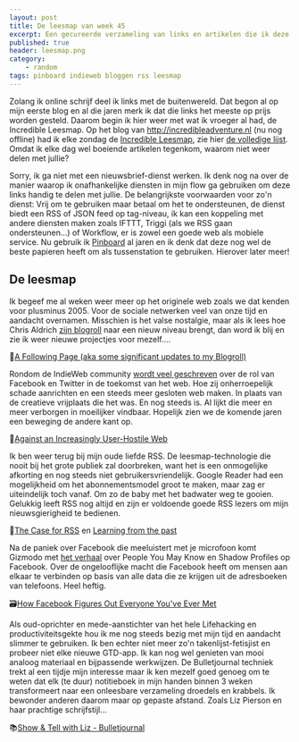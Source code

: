 ```yaml
---
layout: post
title: De leesmap van week 45
excerpt: Een gecureerde verzameling van links en artikelen die ik deze week las
published: true
header: leesmap.png
category: 
    - random
tags: pinboard indieweb bloggen rss leesmap
---
```


Zolang ik online schrijf deel ik links met de buitenwereld. Dat begon al op mijn eerste blog en al die jaren merk ik dat die links het meeste op prijs worden gesteld. Daarom begin ik hier weer met wat ik vroeger al had, de Incredible Leesmap. Op het blog van http://incredibleadventure.nl (nu nog offline) had ik elke zondag de [Incredible Leesmap][1], zie hier [de volledige lijst][2]. Omdat ik elke dag wel boeiende artikelen tegenkom, waarom niet weer delen met jullie? 

Sorry, ik ga niet met een nieuwsbrief-dienst werken. Ik denk nog na over de manier waarop ik onafhankelijke diensten in mijn flow ga gebruiken om deze links handig te delen met jullie. De belangrijkste voorwaarden voor zo'n dienst: Vrij om te gebruiken maar betaal om het te ondersteunen, de dienst biedt een RSS of JSON feed op tag-niveau, ik kan een koppeling met andere diensten maken zoals IFTTT, Triggi (als we RSS gaan ondersteunen...) of Workflow, er is zowel een goede web als mobiele service. 
Nu gebruik ik [Pinboard][3] al jaren en ik denk dat deze nog wel de beste papieren heeft om als tussenstation te gebruiken.  Hierover later meer!

## De leesmap

Ik begeef me al weken weer meer op het originele web zoals we dat kenden voor plusminus 2005. Voor de sociale netwerken veel van onze tijd en aandacht overnamen. Misschien is het valse nostalgie, maar als ik lees hoe Chris Aldrich [zijn blogroll][4] naar een nieuw niveau brengt, dan word ik blij en zie ik weer nieuwe projectjes voor mezelf....

📖[A Following Page (aka some significant updates to my Blogroll)][5]

Rondom de IndieWeb community [wordt veel geschreven][6] over de rol van Facebook en Twitter in de toekomst van het web. Hoe zij onherroepelijk schade aanrichten en een steeds meer gesloten web maken. In plaats van de creatieve vrijplaats die het was. En nog steeds is. Al lijkt die meer en meer verborgen in moeilijker vindbaar. Hopelijk zien we de komende jaren een beweging de andere kant op. 

🔦[Against an Increasingly User-Hostile Web][7]

Ik ben weer terug bij mijn oude liefde RSS. De leesmap-technologie die nooit bij het grote publiek zal doorbreken, want het is een onmogelijke afkorting en nog steeds niet gebruikersvriendelijk. Google Reader had een mogelijkheid om het abonnementsmodel groot te maken, maar zag er uiteindelijk toch vanaf. Om zo de baby met het badwater weg te gooien. Gelukkig leeft RSS nog altijd en zijn er voldoende goede RSS lezers om mijn nieuwsgierigheid te bedienen.

📰[The Case for RSS][8] en [Learning from the past][9]

Na de paniek over Facebook die meeluistert met je microfoon komt Gizmodo met  [het verhaal][10] over People You May Know en Shadow Profiles op Facebook. Over de ongelooflijke macht die Facebook heeft om mensen aan elkaar te verbinden op basis van alle data die ze krijgen uit de adresboeken van telefoons. Heel heftig. 

🗃[How Facebook Figures Out Everyone You've Ever Met][11]


Als oud-oprichter en mede-aanstichter van het hele Lifehacking en productiviteitsgekte hou ik me nog steeds bezig met mijn tijd en aandacht slimmer te gebruiken. Ik ben echter niet meer zo'n takenlijst-fetisjist en probeer niet elke nieuwe GTD-app. Ik kan nog wel genieten van mooi analoog materiaal en bijpassende werkwijzen. De Bulletjournal techniek trekt al een tijdje mijn interesse maar ik ken mezelf goed genoeg om te weten dat elk (te duur) notitieboek in mijn handen binnen 3 weken transformeert naar een onleesbare verzameling droedels en krabbels. Ik bewonder anderen daarom maar op gepaste afstand. Zoals Liz Pierson en haar prachtige schrijfstijl...

📚[Show & Tell with Liz - Bulletjournal][12]



[1]:	https://web.archive.org/web/20140614065029/http://incredibleadventure.nl:80/2013/12/de-incredible-leesmap-52
[2]:	https://web.archive.org/web/20140815183724/http://incredibleadventure.nl/tag/leesvoer/
[3]:	https://pinboard.in/u:frankmeeuwsen
[4]:	http://boffosocko.com/2017/11/10/a-following-page/
[5]:	http://boffosocko.com/2017/11/10/a-following-page/
[6]:	https://www.neustadt.fr/essays/against-a-user-hostile-web/
[7]:	https://www.neustadt.fr/essays/against-a-user-hostile-web/
[8]:	https://www.macsparky.com/blog/2017/11/the-case-for-rss
[9]:	https://colinwalker.blog/2017/11/12/learning-from-the-past/
[10]:	https://gizmodo.com/how-facebook-figures-out-everyone-youve-ever-met-1819822691
[11]:	https://gizmodo.com/how-facebook-figures-out-everyone-youve-ever-met-1819822691
[12]:	http://bulletjournal.com/show-tell-liz/